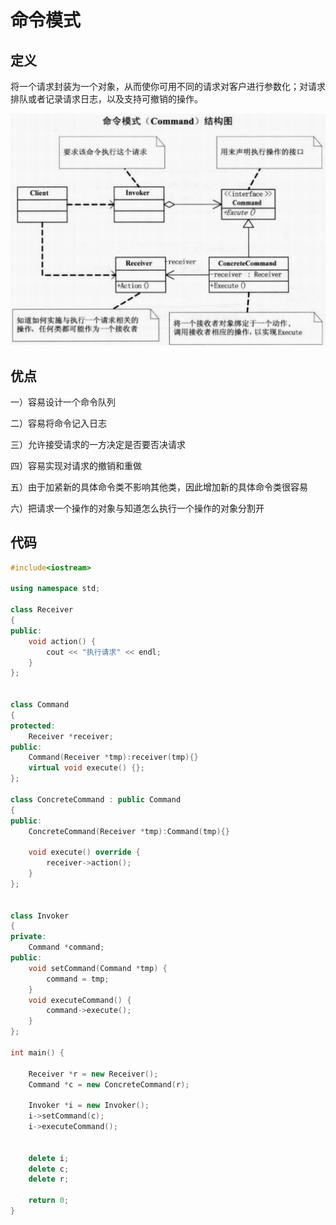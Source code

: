# 命令模式





## 定义





将一个请求封装为一个对象，从而使你可用不同的请求对客户进行参数化；对请求排队或者记录请求日志，以及支持可撤销的操作。

![](https://github.com/908760230/Records/blob/master/%E8%AE%BE%E8%AE%A1%E6%A8%A1%E5%BC%8F/image/%E5%91%BD%E4%BB%A4%E6%A8%A1%E5%BC%8F.png)



## 优点



一）容易设计一个命令队列

二）容易将命令记入日志

三）允许接受请求的一方决定是否要否决请求

四）容易实现对请求的撤销和重做

五）由于加紧新的具体命令类不影响其他类，因此增加新的具体命令类很容易

六）把请求一个操作的对象与知道怎么执行一个操作的对象分割开





## 代码

```c++
#include<iostream>

using namespace std;

class Receiver
{
public:
	void action() {
		cout << "执行请求" << endl;
	}
};


class Command
{
protected:
	Receiver *receiver;
public:
	Command(Receiver *tmp):receiver(tmp){}
	virtual void execute() {};
};

class ConcreteCommand : public Command
{
public:
	ConcreteCommand(Receiver *tmp):Command(tmp){}

	void execute() override {
		receiver->action();
	}
};


class Invoker
{
private:
	Command *command;
public:
	void setCommand(Command *tmp) {
		command = tmp;
	}
	void executeCommand() {
		command->execute();
	}
};

int main() {

	Receiver *r = new Receiver();
	Command *c = new ConcreteCommand(r);

	Invoker *i = new Invoker();
	i->setCommand(c);
	i->executeCommand();


	delete i;
	delete c;
	delete r;

	return 0;
}
```

